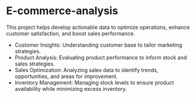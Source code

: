 # E-commerce-analysis

This project helps develop actionable data to optimize operations, enhance customer satisfaction, and boost sales performance.

- Customer Insights: Understanding customer base to tailor marketing strategies.
- Product Analysis: Evaluating product performance to inform stock and sales strategies.
- Sales Optimization: Analyzing sales data to identify trends, opportunities, and areas for improvement.
- Inventory Management: Managing stock levels to ensure product availability while minimizing excess inventory.
